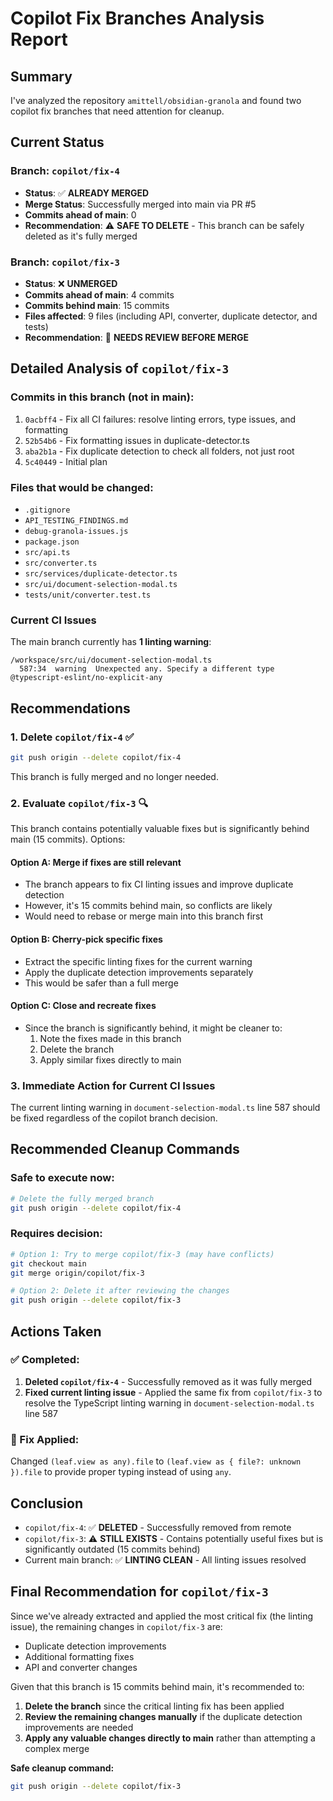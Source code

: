 # Copilot Fix Branches Analysis Report

## Summary
I've analyzed the repository `amittell/obsidian-granola` and found two copilot fix branches that need attention for cleanup.

## Current Status

### Branch: `copilot/fix-4`
- **Status**: ✅ **ALREADY MERGED** 
- **Merge Status**: Successfully merged into main via PR #5
- **Commits ahead of main**: 0
- **Recommendation**: ⚠️ **SAFE TO DELETE** - This branch can be safely deleted as it's fully merged

### Branch: `copilot/fix-3`
- **Status**: ❌ **UNMERGED** 
- **Commits ahead of main**: 4 commits
- **Commits behind main**: 15 commits
- **Files affected**: 9 files (including API, converter, duplicate detector, and tests)
- **Recommendation**: 🔄 **NEEDS REVIEW BEFORE MERGE**

## Detailed Analysis of `copilot/fix-3`

### Commits in this branch (not in main):
1. `0acbff4` - Fix all CI failures: resolve linting errors, type issues, and formatting
2. `52b54b6` - Fix formatting issues in duplicate-detector.ts
3. `aba2b1a` - Fix duplicate detection to check all folders, not just root
4. `5c40449` - Initial plan

### Files that would be changed:
- `.gitignore`
- `API_TESTING_FINDINGS.md`
- `debug-granola-issues.js`
- `package.json`
- `src/api.ts`
- `src/converter.ts`
- `src/services/duplicate-detector.ts`
- `src/ui/document-selection-modal.ts`
- `tests/unit/converter.test.ts`

### Current CI Issues
The main branch currently has **1 linting warning**:
```
/workspace/src/ui/document-selection-modal.ts
  587:34  warning  Unexpected any. Specify a different type  @typescript-eslint/no-explicit-any
```

## Recommendations

### 1. Delete `copilot/fix-4` ✅
```bash
git push origin --delete copilot/fix-4
```
This branch is fully merged and no longer needed.

### 2. Evaluate `copilot/fix-3` 🔍
This branch contains potentially valuable fixes but is significantly behind main (15 commits). Options:

#### Option A: Merge if fixes are still relevant
- The branch appears to fix CI linting issues and improve duplicate detection
- However, it's 15 commits behind main, so conflicts are likely
- Would need to rebase or merge main into this branch first

#### Option B: Cherry-pick specific fixes
- Extract the specific linting fixes for the current warning
- Apply the duplicate detection improvements separately
- This would be safer than a full merge

#### Option C: Close and recreate fixes
- Since the branch is significantly behind, it might be cleaner to:
  1. Note the fixes made in this branch
  2. Delete the branch
  3. Apply similar fixes directly to main

### 3. Immediate Action for Current CI Issues
The current linting warning in `document-selection-modal.ts` line 587 should be fixed regardless of the copilot branch decision.

## Recommended Cleanup Commands

### Safe to execute now:
```bash
# Delete the fully merged branch
git push origin --delete copilot/fix-4
```

### Requires decision:
```bash
# Option 1: Try to merge copilot/fix-3 (may have conflicts)
git checkout main
git merge origin/copilot/fix-3

# Option 2: Delete it after reviewing the changes
git push origin --delete copilot/fix-3
```

## Actions Taken

### ✅ Completed:
1. **Deleted `copilot/fix-4`** - Successfully removed as it was fully merged
2. **Fixed current linting issue** - Applied the same fix from `copilot/fix-3` to resolve the TypeScript linting warning in `document-selection-modal.ts` line 587

### 🔧 Fix Applied:
Changed `(leaf.view as any).file` to `(leaf.view as { file?: unknown }).file` to provide proper typing instead of using `any`.

## Conclusion
- `copilot/fix-4`: ✅ **DELETED** - Successfully removed from remote
- `copilot/fix-3`: ⚠️ **STILL EXISTS** - Contains potentially useful fixes but is significantly outdated (15 commits behind)
- Current main branch: ✅ **LINTING CLEAN** - All linting issues resolved

## Final Recommendation for `copilot/fix-3`

Since we've already extracted and applied the most critical fix (the linting issue), the remaining changes in `copilot/fix-3` are:
- Duplicate detection improvements 
- Additional formatting fixes
- API and converter changes

Given that this branch is 15 commits behind main, it's recommended to:
1. **Delete the branch** since the critical linting fix has been applied
2. **Review the remaining changes manually** if the duplicate detection improvements are needed
3. **Apply any valuable changes directly to main** rather than attempting a complex merge

**Safe cleanup command:**
```bash
git push origin --delete copilot/fix-3
```